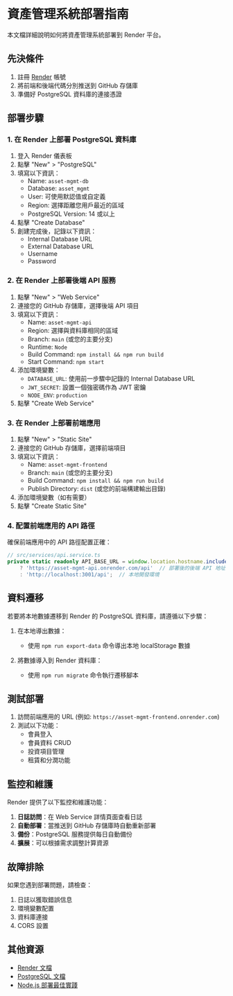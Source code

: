 # 資產管理系統部署指南

本文檔詳細說明如何將資產管理系統部署到 Render 平台。

## 先決條件

1. 註冊 [Render](https://render.com) 帳號
2. 將前端和後端代碼分別推送到 GitHub 存儲庫
3. 準備好 PostgreSQL 資料庫的連接憑證

## 部署步驟

### 1. 在 Render 上部署 PostgreSQL 資料庫

1. 登入 Render 儀表板
2. 點擊 "New" > "PostgreSQL"
3. 填寫以下資訊：
   - Name: `asset-mgmt-db`
   - Database: `asset_mgmt`
   - User: 可使用默認值或自定義
   - Region: 選擇距離您用戶最近的區域
   - PostgreSQL Version: 14 或以上
4. 點擊 "Create Database"
5. 創建完成後，記錄以下資訊：
   - Internal Database URL
   - External Database URL
   - Username
   - Password

### 2. 在 Render 上部署後端 API 服務

1. 點擊 "New" > "Web Service"
2. 連接您的 GitHub 存儲庫，選擇後端 API 項目
3. 填寫以下資訊：
   - Name: `asset-mgmt-api`
   - Region: 選擇與資料庫相同的區域
   - Branch: `main` (或您的主要分支)
   - Runtime: `Node`
   - Build Command: `npm install && npm run build`
   - Start Command: `npm start`
4. 添加環境變數：
   - `DATABASE_URL`: 使用前一步驟中記錄的 Internal Database URL
   - `JWT_SECRET`: 設置一個強密碼作為 JWT 密鑰
   - `NODE_ENV`: `production`
5. 點擊 "Create Web Service"

### 3. 在 Render 上部署前端應用

1. 點擊 "New" > "Static Site"
2. 連接您的 GitHub 存儲庫，選擇前端項目
3. 填寫以下資訊：
   - Name: `asset-mgmt-frontend`
   - Branch: `main` (或您的主要分支)
   - Build Command: `npm install && npm run build`
   - Publish Directory: `dist` (或您的前端構建輸出目錄)
4. 添加環境變數（如有需要）
5. 點擊 "Create Static Site"

### 4. 配置前端應用的 API 路徑

確保前端應用中的 API 路徑配置正確：

```typescript
// src/services/api.service.ts
private static readonly API_BASE_URL = window.location.hostname.includes('render.com')
    ? 'https://asset-mgmt-api.onrender.com/api'  // 部署後的後端 API 地址
    : 'http://localhost:3001/api';  // 本地開發環境
```

## 資料遷移

若要將本地數據遷移到 Render 的 PostgreSQL 資料庫，請遵循以下步驟：

1. 在本地導出數據：
   - 使用 `npm run export-data` 命令導出本地 localStorage 數據

2. 將數據導入到 Render 資料庫：
   - 使用 `npm run migrate` 命令執行遷移腳本

## 測試部署

1. 訪問前端應用的 URL (例如: `https://asset-mgmt-frontend.onrender.com`)
2. 測試以下功能：
   - 會員登入
   - 會員資料 CRUD
   - 投資項目管理
   - 租賃和分潤功能

## 監控和維護

Render 提供了以下監控和維護功能：

1. **日誌訪問**：在 Web Service 詳情頁面查看日誌
2. **自動部署**：當推送到 GitHub 存儲庫時自動重新部署
3. **備份**：PostgreSQL 服務提供每日自動備份
4. **擴展**：可以根據需求調整計算資源

## 故障排除

如果您遇到部署問題，請檢查：

1. 日誌以獲取錯誤信息
2. 環境變數配置
3. 資料庫連接
4. CORS 設置

## 其他資源

- [Render 文檔](https://render.com/docs)
- [PostgreSQL 文檔](https://www.postgresql.org/docs/)
- [Node.js 部署最佳實踐](https://nodejs.org/en/docs/guides/nodejs-docker-webapp/) 